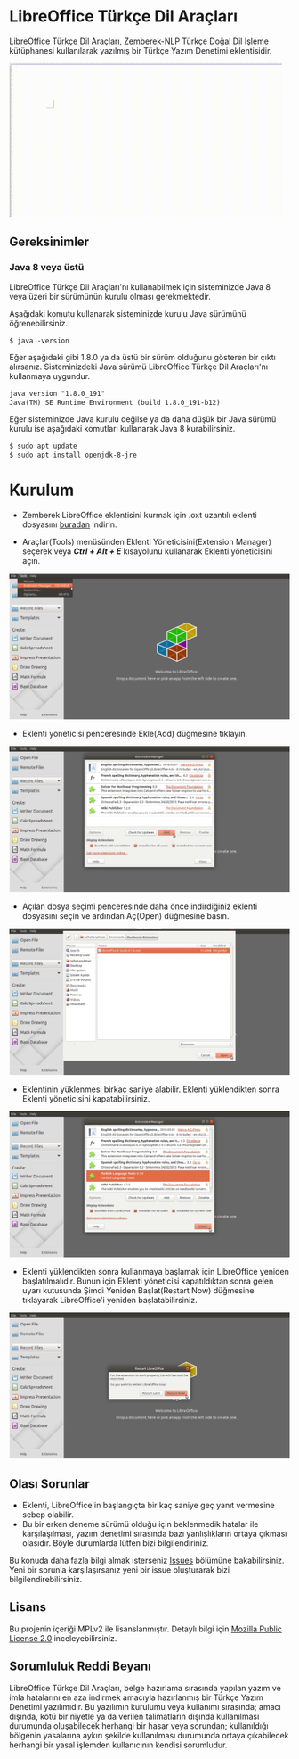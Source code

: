 LibreOffice Türkçe Dil Araçları
==================

LibreOffice Türkçe Dil Araçları, [Zemberek-NLP](https://github.com/ahmetaa/zemberek-nlp) Türkçe Doğal Dil İşleme kütüphanesi kullanılarak yazılmış bir Türkçe Yazım Denetimi eklentisidir.

![](https://github.com/COMU/zemberek-extension/blob/master/site/images/example.gif)

## Gereksinimler

### Java 8 veya üstü

LibreOffice Türkçe Dil Araçları'nı kullanabilmek için sisteminizde Java 8 veya üzeri bir sürümünün kurulu olması gerekmektedir.

Aşağıdaki komutu kullanarak sisteminizde kurulu Java sürümünü öğrenebilirsiniz.

```
$ java -version
```
Eğer aşağıdaki gibi 1.8.0 ya da üstü bir sürüm olduğunu gösteren bir çıktı alırsanız. Sisteminizdeki Java sürümü LibreOffice Türkçe Dil Araçları'nı kullanmaya uygundur.

```
java version "1.8.0_191"
Java(TM) SE Runtime Environment (build 1.8.0_191-b12)
```

Eğer sisteminizde Java kurulu değilse ya da daha düşük bir Java sürümü kurulu ise aşağıdaki komutları kullanarak Java 8 kurabilirsiniz.

```
$ sudo apt update
$ sudo apt install openjdk-8-jre
```


# Kurulum

* Zemberek LibreOffice eklentisini kurmak için .oxt uzantılı eklenti dosyasını [buradan]() indirin.

* Araçlar(Tools) menüsünden Eklenti Yöneticisini(Extension Manager) seçerek veya ***Ctrl + Alt + E*** kısayolunu kullanarak Eklenti yöneticisini açın.

![Eklenti Yöneticisi](https://github.com/COMU/zemberek-extension/blob/master/site/images/extension_manager.png)

* Eklenti yöneticisi penceresinde Ekle(Add) düğmesine tıklayın.

![Eklenti Ekle](https://github.com/COMU/zemberek-extension/blob/master/site/images/add_extension.png)

* Açılan dosya seçimi penceresinde daha önce indirdiğiniz eklenti dosyasını seçin ve ardından Aç(Open) düğmesine basın.

![Eklenti Dosyası Seçimi](https://github.com/COMU/zemberek-extension/blob/master/site/images/select_extension.png)

* Eklentinin yüklenmesi birkaç saniye alabilir. Eklenti yüklendikten sonra Eklenti yöneticisini kapatabilirsiniz.

![Kapat](https://github.com/COMU/zemberek-extension/blob/master/site/images/close_em.png)

* Eklenti yüklendikten sonra kullanmaya başlamak için LibreOffice yeniden başlatılmalıdır. Bunun için Eklenti yöneticisi kapatıldıktan sonra gelen uyarı kutusunda Şimdi Yeniden Başlat(Restart Now) düğmesine tıklayarak LibreOffice'i yeniden başlatabilirsiniz.

![Yeniden Başlat](https://github.com/COMU/zemberek-extension/blob/master/site/images/restart.png)

## Olası Sorunlar
* Eklenti, LibreOffice'in başlangıçta bir kaç saniye geç yanıt vermesine sebep olabilir.
* Bu bir erken deneme sürümü olduğu için beklenmedik hatalar ile karşılaşılması, yazım denetimi sırasında bazı yanlışlıkların ortaya çıkması olasıdır. Böyle durumlarda lütfen bizi bilgilendiriniz.

Bu konuda daha fazla bilgi almak isterseniz [Issues](https://github.com/COMU/zemberek-extension/issues) bölümüne bakabilirsiniz. Yeni bir sorunla karşılaşırsanız yeni bir issue oluşturarak bizi bilgilendirebilirsiniz.

## Lisans
Bu projenin içeriği MPLv2 ile lisanslanmıştır. Detaylı bilgi için [Mozilla Public License 2.0](https://github.com/COMU/zemberek-extension/blob/master/LICENSE) inceleyebilirsiniz.

## Sorumluluk Reddi Beyanı
LibreOffice Türkçe Dil Araçları, belge hazırlama sırasında yapılan yazım ve imla hatalarını en aza indirmek amacıyla hazırlanmış bir Türkçe Yazım Denetimi yazılımıdır. Bu yazılımın kurulumu veya kullanımı sırasında; amacı dışında, kötü bir niyetle ya da verilen talimatların dışında kullanılması durumunda oluşabilecek herhangi bir hasar veya sorundan; kullanıldığı bölgenin yasalarına aykırı şekilde kullanılması durumunda ortaya çıkabilecek herhangi bir yasal işlemden kullanıcının kendisi sorumludur.
